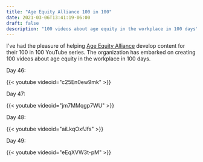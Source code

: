 ```yaml
---
title: "Age Equity Alliance 100 in 100"
date: 2021-03-06T13:41:19-06:00
draft: false
description: "100 videos about age equity in the workplace in 100 days"
---
```


I've had the pleasure of helping [Age Equity Alliance](https://ageequityalliance.org) develop content for their 100 in 100 YouTube series. The organization has embarked on creating 100 videos about age equity in the workplace in 100 days.

Day 46:

{{< youtube videoid="c25En0ew9mk" >}}

Day 47:

{{< youtube videoid="jm7MMqgp7WU" >}}

Day 48:

{{< youtube videoid="aiLkqOxfJfs" >}}

Day 49:

{{< youtube videoid="eEqXVW3t-pM" >}}
